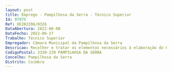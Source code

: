 ```yaml
--- 
layout: post
title: Emprego - Pampilhosa da Serra - Técnico Superior
Id: 97975
Ref: OE202206/0326
DataAbertura: 2022-06-08
DataFecho: 2022-06-27
Trabalho: Técnico Superior
Empregador: Câmara Municipal da Pampilhosa da Serra
Descricao: Recolher e tratar os elementos necessários à elaboração do Orçamento e das Grandes Opções do Plano, assim como as suas revisões e alterações, assegurando a racionalização das dotações relativas às despesas de funcionamento Recolher e tratar os elementos necessários à elaboração dos Documentos de Prestação de Contas e do Relatório de Gestão Elaborar estudos de natureza económico financeira que fundamentem decisões relativas a operações de crédito Acompanhar e garantir a execução financeira do Orçamento e das Grandes Opções do Plano e tratar a informação contida no sistema contabilístico, analisando periodicamente os desvios apurados relativamente aos documentos previsionais Elaborar relatórios de gestão e relatórios trimestrais da atividade financeira e definir rácios de gestão e de avaliação económico financeira Assegurar o funcionamento do sistema de contabilidade, respeitando as considerações técnicas, os princípios e regras contabilísticos, os critérios de valorimetria, os documentos previsionais e os critérios e métodos definidos no SNC AP Colaborar com Setor de Património, fornecendo os elementos necessários ao registo valorativo dos bens inventariáveis Executar os procedimentos que forem aprovados para a aquisição dos bens e serviços necessários, nomeadamente, nas fases de prospeção, consultas de mercado, análises dos fornecedores, análises das propostas e condições de fornecimento, adjudicações, receção e verificação das prestaçõesExecutar os procedimentos aprovados de controlo interno Velar para que os suportes de informação a adquirir e a fornecer aos serviços correspondam aos modelos aprovados pelo presidente da Câmara ou seu delegadoControlar a entrega dos bens adquiridos aos serviços utilizadores ou ao armazém geral as informações necessárias para registoPlanear, preparar, organizar e desenvolver os processos de abertura dos procedimentos aquisitivos relativos a empreitadas de obras públicas, concessão de obras públicas, concessão de serviços públicos, locação ou aquisição de bens e serviços Colaborar na elaboração dos programas de concurso e cadernos de encargos, relatório preliminares e finais de todos os procedimentos Exercer as demais funções que, superiormente, lhe forem cometidas
CodigoPostal: 3320-229 PAMPILHOSA DA SERRA
Concelho: Pampilhosa da Serra
Distrito: Coimbra
--- 
```

